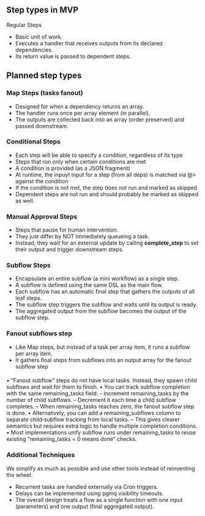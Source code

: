 ## Step types in MVP

Regular Steps

- Basic unit of work.
- Executes a handler that receives outputs from its declared dependencies.
- Its return value is passed to dependent steps.

## Planned step types

### Map Steps (tasks fanout)

- Designed for when a dependency returns an array.
- The handler runs once per array element (in parallel).
- The outputs are collected back into an array (order preserved) and passed downstream.

### Conditional Steps

- Each step will be able to specify a condition, regardless of its type
- Steps that run only when certain conditions are met
- A condition is provided (as a JSON fragment)
- At runtime, the inpuyt input for a step (from all deps) is matched via @> against the condition
- If the condition is not met, the step does not run and marked as skipped
- Dependent steps are not run and should probably be marked as skipped as well.

### Manual Approval Steps

- Steps that pause for human intervention.
- They just differ by NOT immediately queueing a task.
- Instead, they wait for an external update by calling **complete_step** to set their output and trigger downstream steps.

### Subflow Steps

- Encapsulate an entire subflow (a mini workflow) as a single step.
- A subflow is defined using the same DSL as the main flow.
- Each subflow has an automatic final step that gathers the outputs of all leaf steps.
- The subflow step triggers the subflow and waits until its output is ready.
- The aggregated output from the subflow becomes the output of the subflow step.

### Fanout subflows step

- Like Map steps, but instead of a task per array item, it runs a subflow per array item.
- It gathers final steps from subflows into an output array for the fanout subflow step

####

• “Fanout subflow” steps do not have local tasks. Instead, they spawn child subflows and wait for them to finish.
• You can track subflow completion with the same remaining_tasks field:
  – Increment remaining_tasks by the number of child subflows.
  – Decrement it each time a child subflow completes.
  – When remaining_tasks reaches zero, the fanout subflow step is done.
• Alternatively, you can add a remaining_subflows column to separate child‐subflow tracking from local tasks.
  – This gives clearer semantics but requires extra logic to handle multiple completion conditions.
• Most implementations unify subflow runs under remaining_tasks to reuse existing “remaining_tasks = 0 means done” checks.

### Additional Techniques

We simplify as much as possible and use other tools instead of reinventing the wheel.

- Recurrent tasks are handled externally via Cron triggers.
- Delays can be implemented using pgmq visibility timeouts.
- The overall design treats a flow as a single function with one input (parameters) and one output (final aggregated output).

